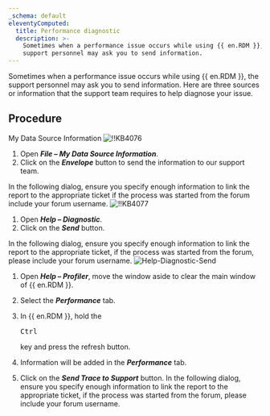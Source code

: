 ```yaml
---
_schema: default
eleventyComputed:
  title: Performance diagnostic
  description: >-
    Sometimes when a performance issue occurs while using {{ en.RDM }}, the
    support personnel may ask you to send information. 
---
```

Sometimes when a performance issue occurs while using {{ en.RDM }}, the support personnel may ask you to send information. Here are three sources or information that the support team requires to help diagnose your issue.

## Procedure

My Data Source Information ![!!KB4076](https://cdnweb.devolutions.net/docs/docs_en_kb_KB4076.png)

1. Open ***File – My Data Source Information***.
2. Click on the ***Envelope*** button to send the information to our support team.

In the following dialog, ensure you specify enough information to link the report to the appropriate ticket if the process was started from the forum include your forum username. ![!!KB4077](https://cdnweb.devolutions.net/docs/docs_en_kb_KB4077.png)

1. Open ***Help – Diagnostic***.
2. Click on the ***Send*** button.

In the following dialog, ensure you specify enough information to link the report to the appropriate ticket, if the process was started from the forum, please include your forum username. ![Help-Diagnostic-Send](https://cdnweb.devolutions.net/docs/RDMW6074_2024_2.png "Help-Diagnostic-Send")

1. Open ***Help – Profiler***, move the window aside to clear the main window of {{ en.RDM }}.
2. Select the ***Performance*** tab.
3. In {{ en.RDM }}, hold the

   <kbd>Ctrl</kbd>

    key and press the refresh button.
4. Information will be added in the ***Performance*** tab.
5. Click on the ***Send Trace to Support*** button. In the following dialog, ensure you specify enough information to link the report to the appropriate ticket, if the process was started from the forum, please include your forum username.